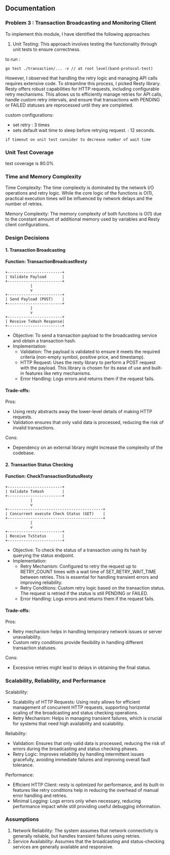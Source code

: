 ## Documentation
### Problem 3 : Transaction Broadcasting and Monitoring Client
To implement this module, I have identified the following approaches:

1. Unit Testing: This approach involves testing the functionality through unit tests to ensure correctness.

to run :
```
go test ./transaction/... -v // at root level(band-protocol-test)
```

However, I observed that handling the retry logic and managing API calls requires extensive code. To streamline this process, I picked Resty library. Resty offers robust capabilities for HTTP requests, including configurable retry mechanisms. This allows us to efficiently manage retries for API calls, handle custom retry intervals, and ensure that transactions with PENDING or FAILED statuses are reprocessed until they are completed.

custom configurations: 
- set retry : 3 times
- sets default wait time to sleep before retrying request. : 12 seconds.

`if timeout on unit test consider to decrease number of wait time`

### Unit Test Coverage
test coverage is 80.0%

### Time and Memory Complexity
Time Complexity: The time complexity is dominated by the network I/O operations and retry logic. While the core logic of the functions is 
O(1), practical execution times will be influenced by network delays and the number of retries.

Memory Complexity: The memory complexity of both functions is 
O(1) due to the constant amount of additional memory used by variables and Resty client configurations.

### Design Decisions
#### 1. Transaction Broadcasting
#### Function: TransactionBroadcastResty
```
+------------------------+
| Validate Payload       |
+------------------------+
           |
           v
+------------------------+
| Send Payload (POST)    |
+------------------------+
           |
           v
+------------------------+
| Receive TxHash Response|
+------------------------+

```
- Objective: To send a transaction payload to the broadcasting service and obtain a transaction hash.
- Implementation:
    - Validation: The payload is validated to ensure it meets the required criteria (non-empty symbol, positive price, and timestamp).
    - HTTP Request: Uses the resty library to perform a POST request with the payload. This library is chosen for its ease of use and built-in features like retry mechanisms.
    - Error Handling: Logs errors and returns them if the request fails.
#### Trade-offs:

Pros:
- Using resty abstracts away the lower-level details of making HTTP requests.
- Validation ensures that only valid data is processed, reducing the risk of invalid transactions.

Cons:
- Dependency on an external library might increase the complexity of the codebase.


#### 2. Transaction Status Checking
#### Function: CheckTransactionStatusResty
```
+------------------------+
| Validate TxHash        |
+------------------------+
           |
           v
+------------------------------------------+
| Concurrent execute Check Status (GET)    |
+------------------------------------------+
           |
           v
+------------------------+
| Receive TxStatus       |
+------------------------+

```

- Objective: To check the status of a transaction using its hash by querying the status endpoint.
- Implementation:
    - Retry Mechanism: Configured to retry the request up to RETRY_COUNT times with a wait time of SET_RETRY_WAIT_TIME between retries. This is essential for handling transient errors and improving reliability.
    - Retry Conditions: Custom retry logic based on the transaction status. The request is retried if the status is still PENDING or FAILED.
    - Error Handling: Logs errors and returns them if the request fails.

#### Trade-offs:

Pros:
- Retry mechanism helps in handling temporary network issues or server unavailability.
- Custom retry conditions provide flexibility in handling different transaction statuses.

Cons:
- Excessive retries might lead to delays in obtaining the final status.

### Scalability, Reliability, and Performance
Scalability:

- Scalability of HTTP Requests: Using resty allows for efficient management of concurrent HTTP requests, supporting horizontal scaling of the broadcasting and status checking operations.
- Retry Mechanism: Helps in managing transient failures, which is crucial for systems that need high availability and scalability.

Reliability:
- Validation: Ensures that only valid data is processed, reducing the risk of errors during the broadcasting and status checking phases.
- Retry Logic: Improves reliability by handling intermittent issues gracefully, avoiding immediate failures and improving overall fault tolerance.

Performance:
- Efficient HTTP Client: resty is optimized for performance, and its built-in features like retry conditions help in reducing the overhead of manual error handling and retries.
- Minimal Logging: Logs errors only when necessary, reducing performance impact while still providing useful debugging information.

### Assumptions
1. Network Reliability: The system assumes that network connectivity is generally reliable, but handles transient failures using retries.
2. Service Availability: Assumes that the broadcasting and status-checking services are generally available and responsive.

